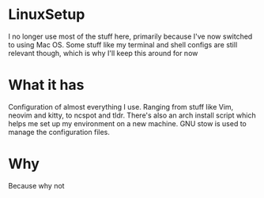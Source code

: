 # LinuxSetup

I no longer use most of the stuff here, primarily because I've now switched to using Mac OS. Some stuff like my terminal and shell configs are still relevant though, which is why I'll keep this around for now

# What it has

Configuration of almost everything I use. Ranging from stuff like Vim, neovim and kitty, to ncspot and tldr. There's also an arch install script which helps me set up my environment on a new machine. GNU stow is used to manage the configuration files.

# Why

Because why not
